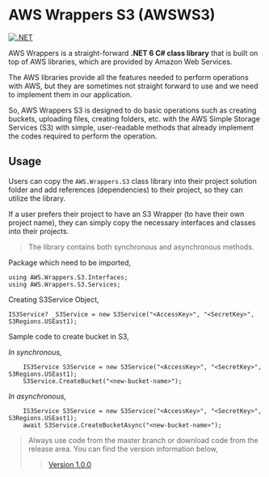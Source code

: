 ﻿
# AWS Wrappers S3 (AWSWS3)

[![.NET](https://github.com/bhuvaneshsaha/AWS.Wrappers/actions/workflows/dotnet.yml/badge.svg)](https://github.com/bhuvaneshsaha/AWS.Wrappers/actions/workflows/dotnet.yml)

AWS Wrappers is a straight-forward **.NET 6 C# class library** that is built on top of AWS libraries, which are provided by Amazon Web Services.

The AWS libraries provide all the features needed to perform operations with AWS, but they are sometimes not straight forward to use and we need to implement them in our application.

So, AWS Wrappers S3 is designed to do basic operations such as creating buckets, uploading files, creating folders, etc. with the AWS Simple Storage Services (S3) with simple, user-readable methods that already implement the codes required to perform the operation.

## Usage

Users can copy the `AWS.Wrappers.S3` class library into their project solution folder and add references (dependencies) to their project, so they can utilize the library.

If a user prefers their project to have an S3 Wrapper (to have their own project name), they can simply copy the necessary interfaces and classes into their projects.

> The library contains both synchronous and asynchronous methods.

Package which need to be imported,
```
using AWS.Wrappers.S3.Interfaces;
using AWS.Wrappers.S3.Services;
```

Creating S3Service Object,

```
IS3Service? _S3Service = new S3Service("<AccessKey>", "<SecretKey>", S3Regions.USEast1);
```

Sample code to create bucket in S3,

_In synchronous,_
```
    IS3Service S3Service = new S3Service("<AccessKey>", "<SecretKey>", S3Regions.USEast1);
    S3Service.CreateBucket("<new-bucket-name>");
```

_In asynchronous,_
```
    IS3Service S3Service = new S3Service("<AccessKey>", "<SecretKey>", S3Regions.USEast1);
    await S3Service.CreateBucketAsync("<new-bucket-name>");
```

> Always use code from the master branch or download code from the release area.
You can find the version information below,
>>[Version 1.0.0](AWS.Wrappers.S3\Versions\V1_0_0.md)
